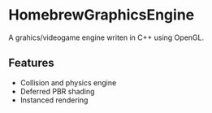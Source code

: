 # HomebrewGraphicsEngine

A grahics/videogame engine writen in C++ using OpenGL.

## Features
- Collision and physics engine
- Deferred PBR shading
- Instanced rendering


